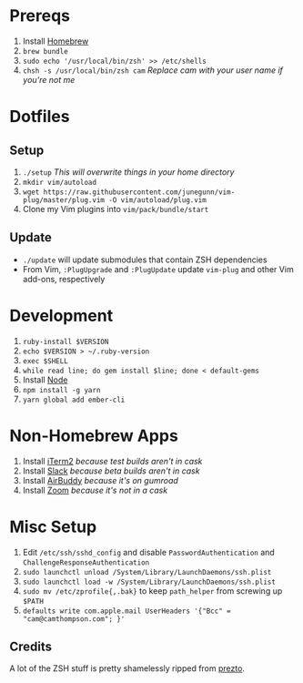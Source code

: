 # Prereqs
1. Install [Homebrew](brew.sh)
2. `brew bundle`
3. `sudo echo '/usr/local/bin/zsh' >> /etc/shells`
4. `chsh -s /usr/local/bin/zsh cam` *Replace cam with your user name if you're not me*

# Dotfiles
## Setup
1. `./setup` *This will overwrite things in your home directory*
2. `mkdir vim/autoload`
3. `wget https://raw.githubusercontent.com/junegunn/vim-plug/master/plug.vim -O vim/autoload/plug.vim`
4. Clone my Vim plugins into `vim/pack/bundle/start`

## Update
* `./update` will update submodules that contain ZSH dependencies
* From Vim, `:PlugUpgrade` and `:PlugUpdate` update `vim-plug` and other Vim add-ons, respectively

# Development
1. `ruby-install $VERSION`
2. `echo $VERSION > ~/.ruby-version`
3. `exec $SHELL`
4. `while read line; do gem install $line; done < default-gems`
5. Install [Node](nodejs.org)
6. `npm install -g yarn`
7. `yarn global add ember-cli`

# Non-Homebrew Apps
1. Install [iTerm2](https://iterm2.com/downloads.html) *because test builds aren't in cask*
2. Install [Slack](https://slack.com/beta/mac) *because beta builds aren't in cask*
3. Install [AirBuddy](https://gumroad.com/discover?query=airbuddy#HkXQH) *because it's on gumroad*
4. Install [Zoom](https://zoom.us/support/download) *because it's not in a cask*

# Misc Setup
1. Edit `/etc/ssh/sshd_config` and disable `PasswordAuthentication` and `ChallengeResponseAuthentication`
2. `sudo launchctl unload /System/Library/LaunchDaemons/ssh.plist`
3. `sudo launchctl load -w /System/Library/LaunchDaemons/ssh.plist`
4. `sudo mv /etc/zprofile{,.bak}` to keep `path_helper` from screwing up `$PATH`
5. `defaults write com.apple.mail UserHeaders '{"Bcc" = "cam@camthompson.com"; }'`

## Credits
A lot of the ZSH stuff is pretty shamelessly ripped from [prezto](https://github.com/sorin-ionescu/prezto).
